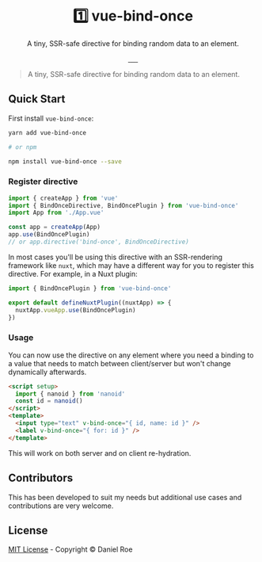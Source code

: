 <h1 align="center">1️⃣ vue-bind-once</h1>
<p align="center">A tiny, SSR-safe directive for binding random data to an element.</p>

<p align="center">
<a href="https://npmjs.com/package/vue-bind-once">
    <img alt="" src="https://img.shields.io/npm/v/vue-bind-once/latest.svg?style=flat-square">
</a>
<a href="https://bundlephobia.com/result?p=vue-bind-once">
    <img alt="" src="https://img.shields.io/bundlephobia/minzip/vue-bind-once?style=flat-square">
</a>
<a href="https://npmjs.com/package/vue-bind-once">
    <img alt="" src="https://img.shields.io/npm/dt/vue-bind-once.svg?style=flat-square">
</a>
<a href="https://lgtm.com/projects/g/danielroe/vue-bind-once">
    <img alt="" src="https://img.shields.io/lgtm/alerts/github/danielroe/vue-bind-once?style=flat-square">
</a>
<a href="https://lgtm.com/projects/g/danielroe/vue-bind-once">
    <img alt="" src="https://img.shields.io/lgtm/grade/javascript/github/danielroe/vue-bind-once?style=flat-square">
</a>
<a href="https://codecov.io/gh/danielroe/vue-bind-once">
    <img alt="" src="https://img.shields.io/codecov/c/github/danielroe/vue-bind-once.svg?style=flat-square">
</a>
</p>

> A tiny, SSR-safe directive for binding random data to an element.

## Quick Start

First install `vue-bind-once`:

```bash
yarn add vue-bind-once

# or npm

npm install vue-bind-once --save
```

### Register directive

```ts
import { createApp } from 'vue'
import { BindOnceDirective, BindOncePlugin } from 'vue-bind-once'
import App from './App.vue'

const app = createApp(App)
app.use(BindOncePlugin)
// or app.directive('bind-once', BindOnceDirective)
```

In most cases you'll be using this directive with an SSR-rendering framework like `nuxt`, which may have a different way for you to register this directive. For example, in a Nuxt plugin:

```js
import { BindOncePlugin } from 'vue-bind-once'

export default defineNuxtPlugin((nuxtApp) => {
  nuxtApp.vueApp.use(BindOncePlugin)
})
```

### Usage

You can now use the directive on any element where you need a binding to a value that needs to match between client/server but won't change dynamically afterwards.

```html
<script setup>
  import { nanoid } from 'nanoid'
  const id = nanoid()
</script>
<template>
  <input type="text" v-bind-once="{ id, name: id }" />
  <label v-bind-once="{ for: id }" />
</template>
```

This will work on both server and on client re-hydration.

## Contributors

This has been developed to suit my needs but additional use cases and contributions are very welcome.

## License

[MIT License](./LICENSE) - Copyright &copy; Daniel Roe
